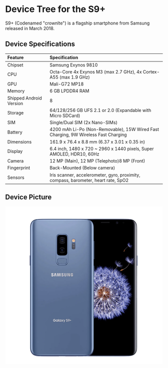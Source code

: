 # Device Tree for the S9+
S9+ (Codenamed "crownlte") is a flagship smartphone from Samsung released in March 2018.

## Device Specifications

| Feature                 | Specification                                                                       |
| :---------------------- | :-----------------------------------------------------------------------------------|
| Chipset                 | Samsung Exynos 9810                                                                 |
| CPU                     | Octa-Core 4x Exynos M3 (max 2.7 GHz), 4x Cortex-A55 (max 1.9 GHz)                   |
| GPU                     | Mali-G72 MP18                                                                       |
| Memory                  | 6 GB LPDDR4 RAM                                                                   |
| Shipped Android Version | 8                                                                                   |
| Storage                 | 64/128/256 GB UFS 2.1 or 2.0 (Expandable with Micro SDCard)                         |
| SIM                     | Single/Dual SIM (2x Nano-SIMs)                                                      |
| Battery                 | 4200 mAh Li-Po (Non-Removable), 15W Wired Fast Charging, 9W Wireless Fast Charging  |
| Dimensions              | 161.9 x 76.4 x 8.8 mm (6.37 x 3.01 x 0.35 in)                                       |
| Display                 | 6.4 inch, 1480 x 720 ~ 2960 x 1440 pixels, Super AMOLED, HDR10, 60Hz                |
| Camera                  | 12 MP (Main), 12 MP (Telephoto)8 MP (Front)                                         |
| Fingerprint             | Back-Mounted (Below camera)                                                         |
| Sensors                 | Iris scanner, accelerometer, gyro, proximity, compass, barometer, heart rate, SpO2  |

## Device Picture

![Galaxy S9+](https://raw.githubusercontent.com/JeyKul/images/main/s9%2B.webp)

